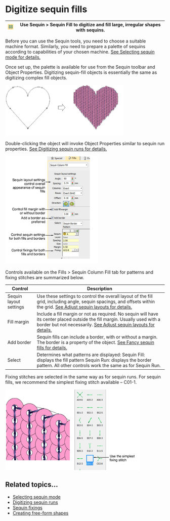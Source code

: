 # Digitize sequin fills

| ![SequinFill.png](assets/SequinFill.png) | Use Sequin > Sequin Fill to digitize and fill large, irregular shapes with sequins. |
| ---------------------------------------- | ----------------------------------------------------------------------------------- |

Before you can use the Sequin tools, you need to choose a suitable machine format. Similarly, you need to prepare a palette of sequins according to capabilities of your chosen machine. [See Selecting sequin mode for details.](../sequin_basics/Selecting_sequin_mode)

Once set up, the palette is available for use from the Sequin toolbar and Object Properties. Digitizing sequin-fill objects is essentially the same as digitizing complex fill objects.

![sequin_advanced00002.png](assets/sequin_advanced00002.png)

Double-clicking the object will invoke Object Properties similar to sequin run properties. [See Digitizing sequin runs for details.](../sequin_basics/Digitizing_sequin_runs)

![sequin_advanced00005.png](assets/sequin_advanced00005.png)

Controls available on the Fills > Sequin Column Fill tab for patterns and fixing stitches are summarized below.

| Control                | Description                                                                                                                                                                                                              |
| ---------------------- | ------------------------------------------------------------------------------------------------------------------------------------------------------------------------------------------------------------------------ |
| Sequin layout settings | Use these settings to control the overall layout of the fill grid, including angle, sequin spacings, and offsets within the grid. [See Adjust sequin layouts for details.](Adjust_sequin_layouts)                        |
| Fill margin            | Include a fill margin or not as required. No sequin will have its center placed outside the fill margin. Usually used with a border but not necessarily. [See Adjust sequin layouts for details.](Adjust_sequin_layouts) |
| Add border             | Sequin fills can include a border, with or without a margin. The border is a property of the object. [See Fancy sequin fills for details.](Fancy_sequin_fills)                                                           |
| Select                 | Determines what patterns are displayed: Sequin Fill: displays the fill pattern Sequin Run: displays the border pattern. All other controls work the same as for Sequin Run.                                              |

Fixing stitches are selected in the same way as for sequin runs. For sequin fills, we recommend the simplest fixing stitch available – C01-1.

![DigitizeSequinFill3.png](assets/DigitizeSequinFill3.png)

## Related topics...

- [Selecting sequin mode](../sequin_basics/Selecting_sequin_mode)
- [Digitizing sequin runs](../sequin_basics/Digitizing_sequin_runs)
- [Sequin fixings](../sequin_basics/Sequin_fixings)
- [Creating free-form shapes](../../Digitizing/input/Creating_free-form_shapes)
